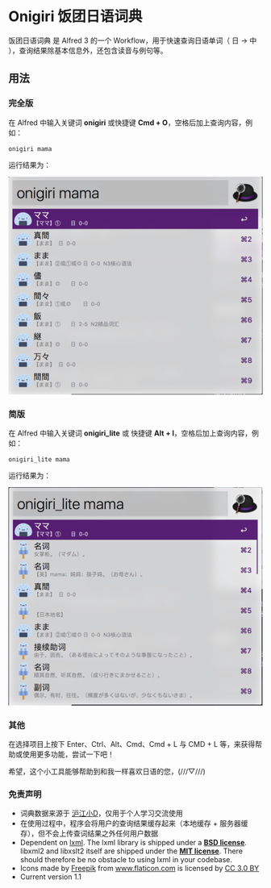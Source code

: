 # Onigiri 饭团日语词典

饭团日语词典 是 Alfred 3 的一个 Workflow，用于快速查询日语单词（ 日 -> 中 ），查询结果除基本信息外，还包含读音与例句等。

## 用法

### 完全版

在 Alfred 中输入关键词 **onigiri** 或快捷键 **Cmd + O**，空格后加上查询内容，例如：

```
onigiri mama
```

运行结果为：

![](./readme_01.png)

### 简版

在 Alfred 中输入关键词 **onigiri_lite** 或 快捷键 **Alt + l**，空格后加上查询内容，例如：

```
onigiri_lite mama
```

运行结果为：

![](./readme_02.png)

### 其他

在选择项目上按下 Enter、Ctrl、Alt、Cmd、Cmd + L 与 CMD + L 等，来获得帮助或使用更多功能，尝试一下吧！

希望，这个小工具能够帮助到和我一样喜欢日语的您，(///▽///)

### 免责声明

*   词典数据来源于 [沪江小D](http://dict.hjenglish.com/jp/jc)，仅用于个人学习交流使用
*   在使用过程中，程序会将用户的查询结果缓存起来（本地缓存 + 服务器缓存），但不会上传查词结果之外任何用户数据
*   Dependent on [lxml](http://lxml.de). The lxml library is shipped under a **[BSD license](https://github.com/lxml/lxml/blob/master/doc/licenses/BSD.txt)**. libxml2 and libxslt2 itself are shipped under the **[MIT license](http://www.opensource.org/licenses/mit-license.html)**. There should therefore be no obstacle to using lxml in your codebase.
*   <div>Icons made by <a href="http://www.freepik.com" title="Freepik">Freepik</a> from <a href="http://www.flaticon.com" title="Flaticon">www.flaticon.com</a> is licensed by <a href="http://creativecommons.org/licenses/by/3.0/" title="Creative Commons BY 3.0" target="_blank">CC 3.0 BY</a></div>
* Current version 1.1
